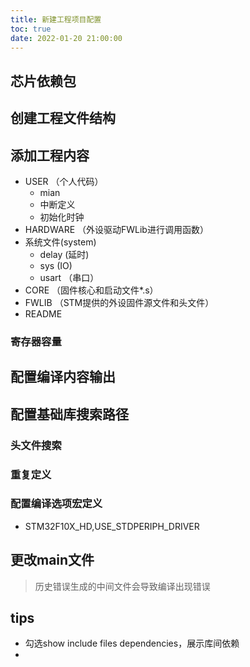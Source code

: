 ```yaml
---
title: 新建工程项目配置
toc: true
date: 2022-01-20 21:00:00
---
```


## 芯片依赖包

## 创建工程文件结构

## 添加工程内容

- USER （个人代码）
	- mian
	- 中断定义
	- 初始化时钟
- HARDWARE （外设驱动FWLib进行调用函数）
- 系统文件(system)
	- delay (延时)
	- sys (IO)
	- usart （串口）
- CORE （固件核心和启动文件*.s）
- FWLIB （STM提供的外设固件源文件和头文件）
- README


### 寄存器容量


## 配置编译内容输出

## 配置基础库搜索路径

### 头文件搜索

### 重复定义

### 配置编译选项宏定义

- STM32F10X_HD,USE_STDPERIPH_DRIVER

## 更改main文件

> 历史错误生成的中间文件会导致编译出现错误

## tips

- 勾选show include files dependencies，展示库间依赖
- 


